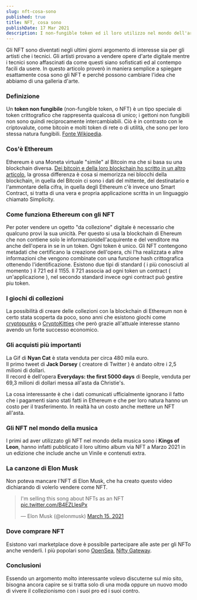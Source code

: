 ```yaml
---
slug: nft-cosa-sono
published: true
title: NFT, cosa sono
publishDate: 17 Mar 2021
description: I non-fungible token ed il loro utilizzo nel mondo dell'arte
---
```


Gli NFT sono diventati negli ultimi giorni argomento di interesse sia per gli artisti che i tecnici. Gli artisti provano a vendere opere d'arte digitale mentre i tecnici sono affascinati da come questi siano sofisticati ed al contempo facili da usere. In questo articolo proverò in maniera semplice a spiegare esattamente cosa sono gli NFT e perché possono cambiare l'idea che abbiamo di una galleria d'arte.

<!--more-->

### Definizione

Un **token non fungibile** (non-fungible token, o NFT) è un tipo speciale di token crittografico che rappresenta qualcosa di unico; i gettoni non fungibili non sono quindi reciprocamente intercambiabili. Ciò è in contrasto con le criptovalute, come bitcoin e molti token di rete o di utilità, che sono per loro stessa natura fungibili.
[Fonte Wikipedia](https://it.wikipedia.org/wiki/Non-fungible_token).

### Cos'è Ethereum

Ethereum è una Moneta virtuale "simile" al Bitcoin ma che si basa su una blockchain diversa. [Dei bitcoin e della loro blockchain ho scritto in un altro articolo](/2018-06-15-Cosa-sono-i-bitcoin), la grossa differenza è cosa si memorizza nei blocchi della blockchain,
in quella del Bitcoin ci sono i dati del mittente, del destinatario e l'ammontare della cifra, in quella degli Ethereum c'è invece uno Smart Contract, si tratta di una vera e propria applicazione scritta in un linguaggio chiamato Simplicity.

### Come funziona Ethereum con gli NFT

Per poter vendere un ogetto "da collezione" digitale è necessario che qualcuno provi la sua unicità. Per questo si usa la blockchain di Ehereum che non contiene solo le informazionidell'acquirente e del venditore ma anche dell'opera in se in un token.
Ogni token è unico. Gli NFT contengono metadati che certificano la creazione dell'opera, chi l'ha realizzata e altre informazioni che vengono combinate con una funzione hash crittografica ottenendo l'identificazione.
Esistono due tipi di standard ( i più conosciuti al momento ) il 721 ed il 1155. Il 721 associa ad ogni token un contract ( un'applicazione ), nel secondo standard invece ogni contract può gestire piu token.

### I giochi di collezioni

La possibilità di creare delle collezioni con la blockchain di Ethereum non è certo stata scoperta da poco, sono anni che esistono giochi come [cryptopunks](https://www.larvalabs.com/cryptopunks) o [CryptoKitties](https://www.cryptokitties.co/)
che però grazie all'attuale interesse stanno avendo un forte successo economico.

### Gli acquisti più importanti

La Gif di **Nyan Cat** è stata venduta per circa 480 mila euro.  
Il primo tweet di **Jack Dorsey** ( creatore di Twitter ) è andato oltre i 2,5 milioni di dollari.  
Il record è dell'opera **Everydays: the first 5000 days** di Beeple, venduta per 69,3 milioni di dollari messa all'asta da Christie's.

La cosa interessante è che i dati comunicati ufficialmente ignorano il fatto che i pagamenti siano stati fatti in Ethereum e che per loro natura hanno un costo per il trasferimento. In realtà ha un costo anche mettere un NFT all'asta.

### Gli NFT nel mondo della musica

I primi ad aver utilizzato gli NFT nel mondo della musica sono i **Kings of Leon**, hanno infatti pubblicato il loro ultimo album via NFT a Marzo 2021 in un edizione che include anche un Vinile e contenuti extra.

### La canzone di Elon Musk

Non poteva mancare l'NFT di Elon Musk, che ha creato questo video dichiarando di volerlo vendere come NFT.

<blockquote class="twitter-tweet"><p lang="en" dir="ltr">I'm selling this song about NFTs as an NFT <a href="https://t.co/B4EZLlesPx">pic.twitter.com/B4EZLlesPx</a></p>&mdash; Elon Musk (@elonmusk) <a href="https://twitter.com/elonmusk/status/1371549960030842893?ref_src=twsrc%5Etfw">March 15, 2021</a></blockquote>

### Dove comprare NFT

Esistono vari marketplace dove è possibile partecipare alle aste per gli NFTo anche venderli. I più popolari sono [OpenSea](https://opensea.io/), [Nifty Gateway](https://niftygateway.com/).

### Conclusioni

Essendo un argomento molto interessante volevo discuterne sul mio sito, bisogna ancora capire se si tratta solo di una moda oppure un nuovo modo di vivere il collezionismo con i suoi pro ed i suoi contro.

